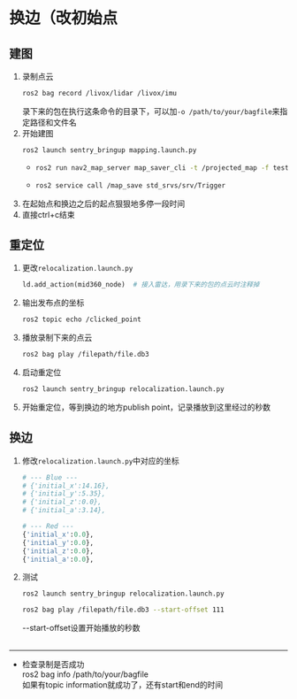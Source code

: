 # 换边（改初始点
## 建图
1. 录制点云
    ```bash
    ros2 bag record /livox/lidar /livox/imu
    ```
    录下来的包在执行这条命令的目录下，可以加`-o /path/to/your/bagfile`来指定路径和文件名
2. 开始建图
    ```bash
    ros2 launch sentry_bringup mapping.launch.py
    ```
   - 
       ```bash
       ros2 run nav2_map_server map_saver_cli -t /projected_map -f test_map --fmt png
       ```
    - 
       ```bash
       ros2 service call /map_save std_srvs/srv/Trigger
       ```
3. 在起始点和换边之后的起点狠狠地多停一段时间
4. 直接ctrl+c结束

## 重定位
1. 更改`relocalization.launch.py`
    ```python
    ld.add_action(mid360_node)  # 接入雷达，用录下来的包的点云时注释掉
    ```
2. 输出发布点的坐标
    ```bash
    ros2 topic echo /clicked_point
    ```
3. 播放录制下来的点云
    ```bash
    ros2 bag play /filepath/file.db3
    ```
4. 启动重定位
    ```bash
    ros2 launch sentry_bringup relocalization.launch.py
    ```
5. 开始重定位，等到换边的地方publish point，记录播放到这里经过的秒数

## 换边
1. 修改`relocalization.launch.py`中对应的坐标
    ```python
    # --- Blue ---
    # {'initial_x':14.16},
    # {'initial_y':5.35},
    # {'initial_z':0.0},
    # {'initial_a':3.14},

    # --- Red ---
    {'initial_x':0.0},
    {'initial_y':0.0},
    {'initial_z':0.0},
    {'initial_a':0.0},
    ```
2. 测试
    ```bash
    ros2 launch sentry_bringup relocalization.launch.py
    ```
    ```bash
    ros2 bag play /filepath/file.db3 --start-offset 111
    ```
    --start-offset设置开始播放的秒数<br><br>


---

- 检查录制是否成功<br>
ros2 bag info /path/to/your/bagfile<br>
如果有topic information就成功了，还有start和end的时间


